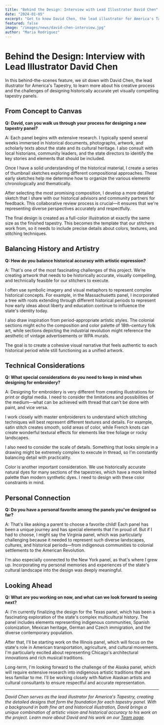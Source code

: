 ```yaml
---
title: "Behind the Design: Interview with Lead Illustrator David Chen"
date: "2024-01-05"
excerpt: "Get to know David Chen, the lead illustrator for America's Tapestry, and learn about his creative process for designing the tapestry panels."
featured: false
image: "/images/news/david-chen-interview.jpg"
author: "Maria Rodriguez"
---
```


# Behind the Design: Interview with Lead Illustrator David Chen

In this behind-the-scenes feature, we sit down with David Chen, the lead illustrator for America's Tapestry, to learn more about his creative process and the challenges of designing historically accurate yet visually compelling tapestry panels.

## From Concept to Canvas

**Q: David, can you walk us through your process for designing a new tapestry panel?**

A: Each panel begins with extensive research. I typically spend several weeks immersed in historical documents, photographs, artwork, and scholarly texts about the state and its cultural heritage. I also consult with local historians, community leaders, and the state directors to identify the key stories and elements that should be included.

Once I have a solid understanding of the historical material, I create a series of thumbnail sketches exploring different compositional approaches. These early sketches help me determine how to organize the various elements chronologically and thematically.

After selecting the most promising composition, I develop a more detailed sketch that I share with our historical advisors and community partners for feedback. This collaborative review process is crucial—it ensures that we're representing diverse perspectives accurately and respectfully.

The final design is created as a full-color illustration at exactly the same size as the finished tapestry. This becomes the template that our stitchers work from, so it needs to include precise details about colors, textures, and stitching techniques.

## Balancing History and Artistry

**Q: How do you balance historical accuracy with artistic expression?**

A: That's one of the most fascinating challenges of this project. We're creating artwork that needs to be historically accurate, visually compelling, and technically feasible for our stitchers to execute.

I often use symbolic imagery and visual metaphors to represent complex historical concepts. For example, in the Massachusetts panel, I incorporated a tree with roots extending through different historical periods to represent how early ideas about liberty and education continue to influence the state's identity today.

I also draw inspiration from period-appropriate artistic styles. The colonial sections might echo the composition and color palette of 18th-century folk art, while sections depicting the industrial revolution might reference the aesthetic of vintage advertisements or WPA murals.

The goal is to create a cohesive visual narrative that feels authentic to each historical period while still functioning as a unified artwork.

## Technical Considerations

**Q: What special considerations do you need to keep in mind when designing for embroidery?**

A: Designing for embroidery is very different from creating illustrations for print or digital media. I need to consider the limitations and possibilities of the medium—what can be achieved with thread that can't be done with paint, and vice versa.

I work closely with master embroiderers to understand which stitching techniques will best represent different textures and details. For example, satin stitch creates smooth, solid areas of color, while French knots can create wonderful textural effects for elements like tree foliage or rocky landscapes.

I also need to consider the scale of details. Something that looks simple in a drawing might be extremely complex to execute in thread, so I'm constantly balancing detail with practicality.

Color is another important consideration. We use historically accurate natural dyes for many sections of the tapestries, which have a more limited palette than modern synthetic dyes. I need to design with these color constraints in mind.

## Personal Connection

**Q: Do you have a personal favorite among the panels you've designed so far?**

A: That's like asking a parent to choose a favorite child! Each panel has been a unique journey and has special elements that I'm proud of. But if I had to choose, I might say the Virginia panel, which was particularly challenging because it needed to represent such diverse landscapes, cultures, and historical periods—from indigenous communities to colonial settlements to the American Revolution.

I'm also especially connected to the New York panel, as that's where I grew up. Incorporating my personal memories and experiences of the state's cultural landscape into the design was deeply meaningful.

## Looking Ahead

**Q: What are you working on now, and what can we look forward to seeing next?**

A: I'm currently finalizing the design for the Texas panel, which has been a fascinating exploration of the state's complex multicultural history. The panel includes elements representing indigenous communities, Spanish colonization, Mexican heritage, German and Czech immigration, and the diverse contemporary population.

After that, I'll be starting work on the Illinois panel, which will focus on the state's role in American transportation, agriculture, and cultural movements. I'm particularly excited about representing Chicago's architectural innovations and rich musical traditions.

Long-term, I'm looking forward to the challenge of the Alaska panel, which will require extensive research into indigenous artistic traditions that are less familiar to me. I'll be working closely with Native Alaskan artists and cultural consultants to ensure respectful and accurate representation.

---

*David Chen serves as the lead illustrator for America's Tapestry, creating the detailed designs that form the foundation for each tapestry panel. With a background in both fine art and historical illustration, David brings a unique combination of artistic vision and historical accuracy to his work on the project. Learn more about David and his work on our [Team page](/team/illustrators/david-chen).*

